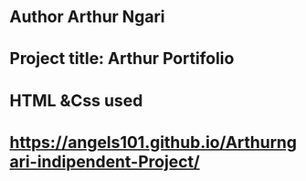 # Author Arthur Ngari
# Project title: Arthur Portifolio
# HTML &Css used
# https://angels101.github.io/Arthurngari-indipendent-Project/

